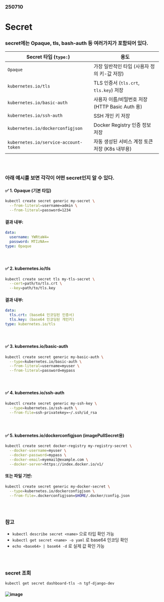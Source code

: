 ### 250710
# Secret
### secret에는 Opaque, tls, bash-auth 등 여러가지가 포함되어 있다. 
| Secret 타입 (`type:`)                   | 용도                                 |
| ------------------------------------- | ---------------------------------- |
| `Opaque`                              | 가장 일반적인 타입 (사용자 정의 키-값 저장)         |
| `kubernetes.io/tls`                   | TLS 인증서 (`tls.crt`, `tls.key`) 저장  |
| `kubernetes.io/basic-auth`            | 사용자 이름/비밀번호 저장 (HTTP Basic Auth 용) |
| `kubernetes.io/ssh-auth`              | SSH 개인 키 저장                        |
| `kubernetes.io/dockerconfigjson`      | Docker Registry 인증 정보 저장           |
| `kubernetes.io/service-account-token` | 자동 생성된 서비스 계정 토큰 저장 (K8s 내부용)      |
### <br>

### 아래 예시를 보면 각각이 어떤 secret인지 알 수 있다.
#### ✅ 1. Opaque (기본 타입)
```bash
kubectl create secret generic my-secret \
  --from-literal=username=admin \
  --from-literal=password=1234
```
#### 결과 내부:
```yaml
data:
  username: YWRtaW4=
  password: MTIzNA==
type: Opaque
```
#### <br/>

#### ✅ 2. kubernetes.io/tls
```bash
kubectl create secret tls my-tls-secret \
  --cert=path/to/tls.crt \
  --key=path/to/tls.key
```
#### 결과 내부:
```yaml
data:
  tls.crt: (base64 인코딩된 인증서)
  tls.key: (base64 인코딩된 개인키)
type: kubernetes.io/tls
```
#### <br/>

#### ✅ 3. kubernetes.io/basic-auth
```bash
kubectl create secret generic my-basic-auth \
  --type=kubernetes.io/basic-auth \
  --from-literal=username=myuser \
  --from-literal=password=mypass
```
#### <br/>

#### ✅ 4. kubernetes.io/ssh-auth
```bash
kubectl create secret generic my-ssh-key \
  --type=kubernetes.io/ssh-auth \
  --from-file=ssh-privatekey=~/.ssh/id_rsa
```
#### <br/>

#### ✅ 5. kubernetes.io/dockerconfigjson (imagePullSecret용)
```bash
kubectl create secret docker-registry my-registry-secret \
  --docker-username=myuser \
  --docker-password=mypass \
  --docker-email=myemail@example.com \
  --docker-server=https://index.docker.io/v1/
```
#### 또는 파일 기반:
```bash
kubectl create secret generic my-docker-secret \
  --type=kubernetes.io/dockerconfigjson \
  --from-file=.dockerconfigjson=$HOME/.docker/config.json
```
### <br/>

### 참고
- `kubectl describe secret <name>` 으로 타입 확인 가능
- `kubectl get secret <name> -o yaml` 로 base64 인코딩 확인
- `echo <base64> | base64 -d` 로 실제 값 확인 가능
### <br/>

### secret 조회
```
kubectl get secret dashboard-tls -n tgf-django-dev
```
#### ![image](https://github.com/user-attachments/assets/4bbc5cfe-fbe7-43db-8e79-62566e5e96c5)
